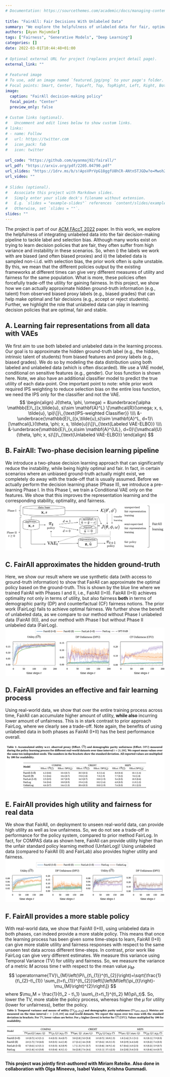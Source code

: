 ```yaml
---
# Documentation: https://sourcethemes.com/academic/docs/managing-content/

title: "FairAll: Fair Decisions With Unlabeled Data"
summary: "We explore the helpfulness of unlabeled data for fair, optimal and stable decision-making in societal settings."
authors: [Ayan Majumdar]
tags: ["Fairness", "Generative Models", "Deep Learning"]
categories: []
date: 2022-03-01T10:44:48+01:00

# Optional external URL for project (replaces project detail page).
external_link: ""

# Featured image
# To use, add an image named `featured.jpg/png` to your page's folder.
# Focal points: Smart, Center, TopLeft, Top, TopRight, Left, Right, BottomLeft, Bottom, BottomRight.
image:
  caption: "FairAll decision-making policy"
  focal_point: "Center"
  preview_only: false

# Custom links (optional).
#   Uncomment and edit lines below to show custom links.
# links:
# - name: Follow
#   url: https://twitter.com
#   icon_pack: fab
#   icon: twitter

url_code: "https://github.com/ayanmaj92/fairall/"
url_pdf: "https://arxiv.org/pdf/2205.04790.pdf"
url_slides: "https://1drv.ms/b/s!ApsVPrVpG18ggfU8hCR-ANtn5TJGDw?e=Mwoh2w"
url_video: ""

# Slides (optional).
#   Associate this project with Markdown slides.
#   Simply enter your slide deck's filename without extension.
#   E.g. `slides = "example-slides"` references `content/slides/example-slides.md`.
#   Otherwise, set `slides = ""`.
slides: ""
---
```

The project is part of our [ACM FAccT 2022](https://facctconference.org/2022/index.html) paper.
In this work, we explore the helpfulness of integrating unlabeled data into the fair decision-making pipeline to tackle label and selection bias.
Although many works exist on trying to learn decision policies that are fair, they often suffer from high variance and instability in these scenarios.
So, when i) the labels we work with are biased (and often biased proxies) and ii) the labeled data is sampled non-i.i.d. with selection bias, 
the prior work often is quite unstable.
By this, we mean that the different policies output by the existing frameworks at different times can give very different
measures of utility and fairness for the same population.
What is more, these policies often forcefully trade-off the utility for gaining fairness.
In this project, we show how we can actually approximate hidden ground-truth information (e.g., talent) from observed biased proxy labels (e.g., biased grades) that can help make optimal and fair decisions (e.g., accept or reject students).
Further, we highlight the role that unlabeled data can play in learning decision policies that are optimal, fair and stable.
## A. Learning fair representations from all data with VAEs
We first aim to use both labeled and unlabeled data in the learning process.
Our goal is to approximate the hidden ground-truth label (e.g., the hidden, intrinsic talent of students) from biased features and proxy labels (e.g., biased grades).
We do so by modeling the data distribution using both labeled and unlabeled data (which is often discarded).
We use a VAE model, conditional on sensitive features (e.g., gender).
Our loss function is shown here. Note, we also have an additional classifier model to predict the true utility of each data-point.
One important point to note: while prior work required IPS weighting to reduce selection bias on the entire loss function,
we need the IPS only for the classifier and not the VAE.
$$
\begin{align}
J(\theta, \phi, \omega) = &\underbrace{\alpha \mathbb{E}\_{(x,\tilde{u}, s)\sim \mathbf{A}^L} \[\mathcal{R}(\omega; x, s, \tilde{u}, \pi)\]}\_{\text{IPS-weighted Classifier}} \\\\
&-\underbrace{\mathbb{E}\_{(x,\tilde{u},s)\sim \mathbf{A}^L, d=1}\[\mathcal{L}(\theta, \phi; x, s, \tilde{u})\]}\_{\text{Labeled VAE-ELBO}} \\\\
&-\underbrace{\mathbb{E}\_{x,s\sim \mathbf{A}^{UL}, d=0}\[\mathcal{U}(\theta, \phi; x, s)\]}\_{\text{Unlabeled VAE-ELBO}}
\end{align}
$$

## B. FairAll: Two-phase decision learning pipeline
We introduce a two-phase decision learning approach that can significantly reduce the instability, while being highly optimal and fair.
In fact, in certain scenarios where an unbiased ground-truth actually might exist, we completely do away with the trade-off that is usually assumed.
Before we actually perform the decision learning phase (Phase II), we introduce a pre-learning Phase I.
In this Phase I, we train a Conditional VAE only on the features. We show that this improves the representation learning and the corresponding stability, optimality, and fairness.
![FairAll policy pipeline](pipeline.png "FairAll two-phase policy pipeline")

## C. FairAll approximates the hidden ground-truth
Here, we show our result where we use synthetic data (with access to ground-truth information) to show that FairAll can 
approximate the optimal policy based on the ground-truth. 
This is shown by the blue line where we trained FairAll with Phases I and II, i.e., FairAll (I+II).
FairAll (I+II) achieves optimality not only in terms of utility, but also fairness **both** in terms of 
demographic parity (DP) and counterfactual (CF) fairness notions. 
The prior work (FairLog) fails to achieve optimal fairness.
We further show the benefit of unlabeled data, as we compare to our method without Phase I unlabeled data (FairAll (II)), 
and our method with Phase I but without Phase II unlabeled data (FairLog).
![Plot showing approximation of ground-truth](plot-1.png "Synthetic experiment validating approximation of ground-truth")

## D. FairAll provides an effective and fair learning process
Using real-world data, we show that over the entire training process across time, FairAll can accumulate 
higher amount of utility, **while also** incurring lower amount of unfairness.
This is in stark contrast to prior approach FairLog, where we clearly see a trade-off. 
Note again, the benefits of using unlabeled data in both phases as FairAll (I+II) has the best performance overall.

![Table showing policy effectiveness](table-effect.png "Real-world experiment showing effectiveness of FairAll in terms of accumulated utility and fairness.")

## E. FairAll provides high utility and fairness for real data
We show that FairAll, on deployment to unseen real-world data, can provide high utility as well as low unfairness.
So, we do not see a trade-off in performance for the policy system, compared to prior method FairLog.
In fact, for COMPAS data as shown here, FairAll can provide utility higher than the unfair standard policy learning method (UnfairLog)!
Using unlabeled data (compared to FairAll (II) and FairLab) also provides higher utility and fairness.
![Plot showing real world test performance](plot-2.png "Real-world experiment showing test-time performance of FairAll")

## F. FairAll provides a more stable policy
With real-world data, we show that FairAll (I+II), using unlabeled data in both phases, can indeed provide a more stable policy.
This means that once the learning process has been given some time-steps to learn, FairAll (I+II) can give more stable utility 
and fairness responses with respect to the same unseen test data across different time-steps.
In contrast, prior work like FairLog can give very different estimates.
We measure this variance using Temporal Variance (TV) for utility and fairness.
So, we measure the variance of a metric $M$ across time $t$ with respect to the mean value $\mu_M$.
$$
\operatorname{TV}\_{M}\left(\Pi\_{t\_{1}}^{t\_{2}}\right)=\sqrt{\frac{1}{t\_{2}-t\_{1}} \sum_{t=t\_{1}}^{t\_{2}}\left\[\left(M\left(\pi_{t}\right)-\mu_{M}\right)^{2}\right\]}
$$
where $\mu_M = \frac{1}{t\_2 - t\_1} \sum\_{t=t\_1}^{t\_2} M(\pi\_t)$.
So, lower the TV, more stable the policy process, whereas higher the $\mu$ for utility (lower for unfairness), better the policy.
![Table showing policy stability](table-stable.png "Real-world experiment showing stability of FairAll in terms of utility and fairness.")
<p>
<b>This project was jointly first-authored with Miriam Rateike. Also done in collaboration with Olga Mineeva, Isabel Valera, Krishna Gummadi.</b>
</p>
